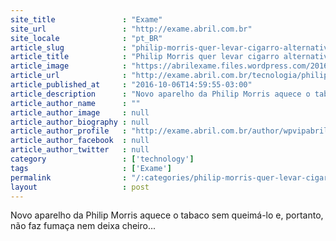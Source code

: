 ```yaml
---
site_title               : "Exame"
site_url                 : "http://exame.abril.com.br"
site_locale              : "pt_BR"
article_slug             : "philip-morris-quer-levar-cigarro-alternativo-aos-eua-em-2017"
article_title            : "Philip Morris quer levar cigarro alternativo aos EUA em 2017"
article_image            : "https://abrilexame.files.wordpress.com/2016/10/size_960_16_9_302835948_1-15.jpg?quality=70&strip=all&w=960"
article_url              : "http://exame.abril.com.br/tecnologia/philip-morris-deve-levar-cigarro-alternativo-aos-eua-em-2017/"
article_published_at     : "2016-10-06T14:59:55-03:00"
article_description      : "Novo aparelho da Philip Morris aquece o tabaco sem queimá-lo e, portanto, não faz fumaça nem deixa cheiro..."
article_author_name      : ""
article_author_image     : null
article_author_biography : null
article_author_profile   : "http://exame.abril.com.br/author/wpvipabril/"
article_author_facebook  : null
article_author_twitter   : null
category                 : ['technology']
tags                     : ['Exame']
permalink                : "/:categories/philip-morris-quer-levar-cigarro-alternativo-aos-eua-em-2017/"
layout                   : post
---
```


Novo aparelho da Philip Morris aquece o tabaco sem queimá-lo e, portanto, não faz fumaça nem deixa cheiro...
